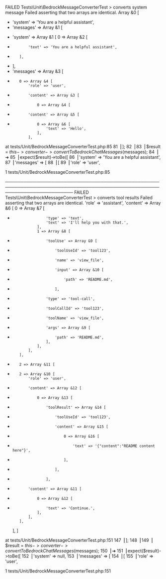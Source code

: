   FAILED  Tests\Unit\BedrockMessageConverterTest > converts system message
  Failed asserting that two arrays are identical.
   Array &0 [
  -    'system' => 'You are a helpful assistant',
  -    'messages' => Array &1 [
  +    'system' => Array &1 [
           0 => Array &2 [
  +            'text' => 'You are a helpful assistant',
  +        ],
  +    ],
  +    'messages' => Array &3 [
  +        0 => Array &4 [
               'role' => 'user',
  -            'content' => Array &3 [
  -                0 => Array &4 [
  +            'content' => Array &5 [
  +                0 => Array &6 [
                       'text' => 'Hello',
                   ],
               ],


  at tests/Unit/BedrockMessageConverterTest.php:85
     81▕     ];
     82▕
     83▕     $result = $this->converter->convertToBedrockChatMessages($messages);
     84▕
  ➜  85▕     expect($result)->toBe([
     86▕         'system' => 'You are a helpful assistant',
     87▕         'messages' => [
     88▕             [
     89▕                 'role' => 'user',

  1   tests/Unit/BedrockMessageConverterTest.php:85

  ──────────────────────────────────────────────────────────────────────────────────────────────────────────────────────────
   FAILED  Tests\Unit\BedrockMessageConverterTest > converts tool results
  Failed asserting that two arrays are identical.
               'role' => 'assistant',
               'content' => Array &6 [
                   0 => Array &7 [
  +                    'type' => 'text',
                       'text' => 'I'll help you with that.',
                   ],
                   1 => Array &8 [
  -                    'toolUse' => Array &9 [
  -                        'toolUseId' => 'tool123',
  -                        'name' => 'view_file',
  -                        'input' => Array &10 [
  -                            'path' => 'README.md',
  -                        ],
  +                    'type' => 'tool-call',
  +                    'toolCallId' => 'tool123',
  +                    'toolName' => 'view_file',
  +                    'args' => Array &9 [
  +                        'path' => 'README.md',
                       ],
                   ],
               ],
           ],
  -        2 => Array &11 [
  +        2 => Array &10 [
               'role' => 'user',
  -            'content' => Array &12 [
  -                0 => Array &13 [
  -                    'toolResult' => Array &14 [
  -                        'toolUseId' => 'tool123',
  -                        'content' => Array &15 [
  -                            0 => Array &16 [
  -                                'text' => '{"content":"README content here"}',
  -                            ],
  -                        ],
  -                    ],
  +            'content' => Array &11 [
  +                0 => Array &12 [
  +                    'text' => 'Continue.',
                   ],
               ],
           ],
       ],
   ]


  at tests/Unit/BedrockMessageConverterTest.php:151
    147▕     ];
    148▕
    149▕     $result = $this->converter->convertToBedrockChatMessages($messages);
    150▕
  ➜ 151▕     expect($result)->toBe([
    152▕         'system' => null,
    153▕         'messages' => [
    154▕             [
    155▕                 'role' => 'user',

  1   tests/Unit/BedrockMessageConverterTest.php:151
